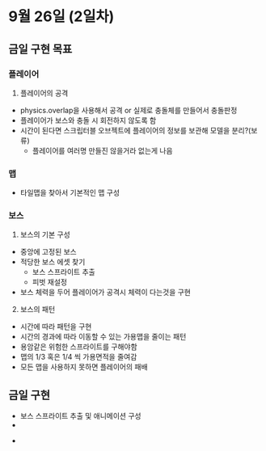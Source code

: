 # 9월 26일 (2일차)

## 금일 구현 목표
### 플레이어

1. 플레이어의 공격
  - physics.overlap을 사용해서 공격 or 실제로 충돌체를 만들어서 충돌판정
  - 플레이어가 보스와 충돌 시 회전하지 않도록 함 
  - 시간이 된다면 스크립터블 오브젝트에 플레이어의 정보를 보관해 모델을 분리?(보류)
    - 플레이어를 여러명 만들진 않을거라 없는게 나음
    
### 맵
- 타일맵을 찾아서 기본적인 맵 구성
### 보스

1. 보스의 기본 구성
  - 중앙에 고정된 보스
  - 적당한 보스 에셋 찾기
    - 보스 스프라이트 추출
    - 피벗 재설정
  - 보스 체력을 두어 플레이어가 공격시 체력이 다는것을 구현

2. 보스의 패턴
  - 시간에 따라 패턴을 구현
  - 시간의 경과에 따라 이동할 수 있는 가용맵을 줄이는 패턴
  - 용암같은 위험한 스프라이트를 구해야함
  - 맵의 1/3 혹은 1/4 씩 가용면적을 줄여감
  - 모든 맵을 사용하지 못하면 플레이어의 패배



## 금일 구현
- 보스 스프라이트 추출 및 애니메이션 구성
- 
<!--
### 동맹
1. 기본구성
    - 탱커 동맹 1명과 그 외 동맹 2~3명
    - 기본적으로 움직이지 않음
    - 2~4 명으로 산개해서 위치
    - 동맹도 체력이 있게 만들면 좋다
      - 제대로 패턴을 처리하면 죽을 일이 없다
      - 

### UI
화면 왼쪽아래 or 중앙 아래에 플레이어 체력바 위치
보스 및 동맹 머리 위 체력 바 위치 
각 패턴 사용시 대화창(위치 정해야함)에 패턴 처리법 안내



## 진행중
- Walk State에서 Idle 상태로 돌아오지만 여전히 walk 애니메이션이 재생됨
  - 현재 Idle 상태의 애니메이션이 없으므로 idle 상태일시 애니메이터를  비활성화 하고 Walk State에서 애니메이터를 활성화 시켜 해결


## 추가적으로 생각해볼것
- 남은 체력과 걸린 시간에 따른 최종 점수 표시 필요?
- 레퍼런스 게임 : 타이탄 소울즈를 참고하면 어떨까
- -->
- 